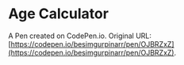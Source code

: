 # Age Calculator

A Pen created on CodePen.io. Original URL: [https://codepen.io/besimgurpinarr/pen/OJBRZxZ](https://codepen.io/besimgurpinarr/pen/OJBRZxZ).

